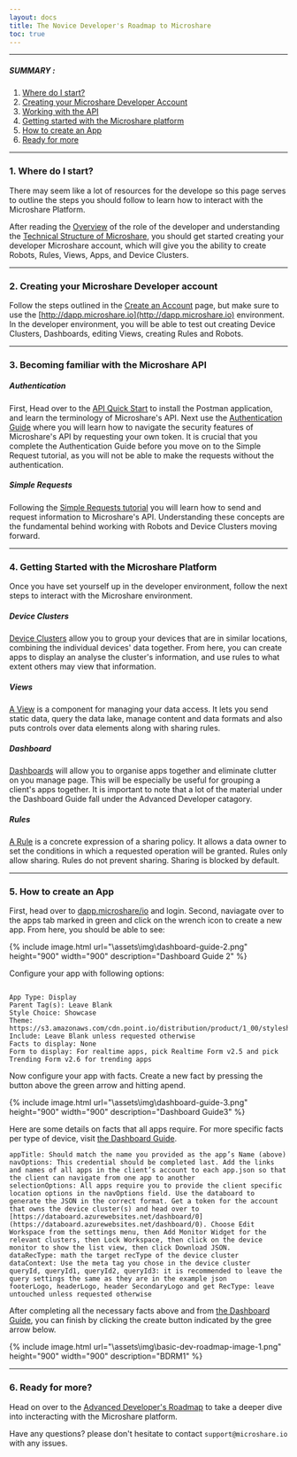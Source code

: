 ```yaml
---
layout: docs
title: The Novice Developer's Roadmap to Microshare
toc: true
---
```


---------------------------------------

##### SUMMARY : 

1. [Where do I start?](./#1-where-do-i-start)
2. [Creating your Microshare Developer Account](./#2-creating-your-microshare-developer-account)
3. [Working with the API](./#3-becoming-familiar-with-the-microshare-api)
4. [Getting started with the Microshare platform](./#4-getting-started-with-the-microshare-platform)
5. [How to create an App](./#5-how-to-create-an-app)
6. [Ready for more](./#6-ready-for-more)

---------------------------------------

### 1. Where do I start?
There may seem like a lot of resources for the develope so this page serves to outline the steps you should follow to learn how to interact with the Microshare Platform. 

After reading the [Overview](/docs/2/technical/quick-start/overview/) of the role of the developer and understanding the [Technical Structure of Microshare](/docs/2/technical/quick-start-microshare-technical-structure), you should get started creating your developer Microshare account, which will give you the ability to create Robots, Rules, Views, Apps, and Device Clusters.

---------------------------------------

### 2. Creating your Microshare Developer account

Follow the steps outlined in the [Create an Account](/docs/2/general-user/quick-start/create-an-account/) page, but make sure to use the [http://dapp.microshare.io](http://dapp.microshare.io) environment. In the developer environment, you will be able to test out creating Device Clusters, Dashboards, editing Views, creating Rules and Robots. 

---------------------------------------

### 3. Becoming familiar with the Microshare API

##### Authentication

First, Head over to the [API Quick Start](/docs/2/technical/api/quick-start/) to install the Postman application, and learn the terminology of Microshare's API. Next
use the [Authentication Guide](/docs/2/technical/api/authentication/) where you will learn how to navigate the security features of Microshare's API by requesting your own token. It is crucial that you complete the Authentication Guide before you move on to the Simple Request tutorial, as you will not be able to make the requests without the authentication.

##### Simple Requests

Following the [Simple Requests tutorial](/docs/2/technical/api/simple-requests/) you will learn how to send and request information to Microshare's API. Understanding these concepts are the fundamental behind working with Robots and Device Clusters moving forward. 

---------------------------------------

### 4. Getting Started with the Microshare Platform

Once you have set yourself up in the developer environment, follow the next steps to interact with the Microshare environment.

##### Device Clusters

[Device Clusters](/docs/2/technical/microshare-platform/device-cluster-guide/) allow you to group your devices that are in similar locations, combining the individual devices' data together. From here, you can create apps to display an analyse the cluster's information, and use rules to what extent others may view that information. 

##### Views

[A View](/docs/2/technical/microshare-platform/views-guide/) is a component for managing your data access. It lets you send static data, query the data lake, manage content and data formats and also puts controls over data elements along with sharing rules. 

##### Dashboard

[Dashboards](/docs/2/technical/microshare-platform/dashboard-guide/) will allow you to organise apps together and eliminate clutter on you manage page. This will be especially be useful for grouping a client's apps together. It is important to note that a lot of the material under the Dashboard Guide fall under the Advanced Developer catagory. 

##### Rules 

[A Rule](/docs/2/technical/microshare-platform/rules-guide/) is a concrete expression of a sharing policy. It allows a data owner to set the conditions in which a requested operation will be granted. Rules only allow sharing. Rules do not prevent sharing. Sharing is blocked by default.

---------------------------------------
### 5. How to create an App

First, head over to [dapp.microshare/io](http://dapp.microshare.io) and login. Second, naviagate over to the apps tab marked in green and click on the wrench icon to create a new app. From here, you should be able to see:

{% include image.html url="\assets\img\dashboard-guide-2.png" height="900" width="900" description="Dashboard Guide 2" %}
 
 Configure your app with following options:
 ```
 
 App Type: Display
 Parent Tag(s): Leave Blank
 Style Choice: Showcase
 Theme: https://s3.amazonaws.com/cdn.point.io/distribution/product/1_00/stylesheet.common.css 
 Include: Leave Blank unless requested otherwise
 Facts to display: None 
 Form to display: For realtime apps, pick Realtime Form v2.5 and pick Trending Form v2.6 for trending apps 
 
```
Now configure your app with facts.  Create a new fact by pressing the button above the green arrow and hitting apend. 

{% include image.html url="\assets\img\dashboard-guide-3.png" height="900" width="900" description="Dashboard Guide3" %}

Here are some details on facts that all apps require. For more specific facts per type of device, visit [the Dashboard Guide](/docs/2/technical/microshare-platform/dashboard-guide/).
```
appTitle: Should match the name you provided as the app’s Name (above)
navOptions: This credential should be completed last. Add the links and names of all apps in the client’s account to each app.json so that the client can navigate from one app to another
selectionOptions: All apps require you to provide the client specific location options in the navOptions field. Use the databoard to generate the JSON in the correct format. Get a token for the account that owns the device cluster(s) and head over to [https://databoard.azurewebsites.net/dashboard/0](https://databoard.azurewebsites.net/dashboard/0). Choose Edit Workspace from the settings menu, then Add Monitor Widget for the relevant clusters, then Lock Workspace, then click on the device monitor to show the list view, then click Download JSON. 
dataRecType: math the target recType of the device cluster
dataContext: Use the meta tag you chose in the device cluster
queryId, queryId1, queryId2, queryId3: it is recommended to leave the query settings the same as they are in the example json
footerLogo, headerLogo, header SecondaryLogo and get RecType: leave untouched unless requested otherwise
```
After completing all the necessary facts above and from [the Dashboard Guide](/docs/2/technical/microshare-platform/dashboard-guide/), you can finish by clicking the create button indicated by the gree arrow below.

{% include image.html url="\assets\img\basic-dev-roadmap-image-1.png" height="900" width="900" description="BDRM1" %}

---------------------------------------

### 6. Ready for more?

Head on over to the [Advanced Developer's Roadmap](/docs/2/technical/quick-start/advanced-dev-roadmap/) to take a deeper dive into incteracting with the Microshare platform.

Have any questions? please don't hesitate to contact `support@microshare.io` with any issues. 




